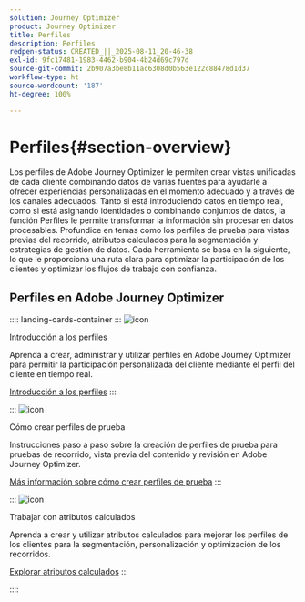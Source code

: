 ```yaml
---
solution: Journey Optimizer
product: Journey Optimizer
title: Perfiles
description: Perfiles
redpen-status: CREATED_||_2025-08-11_20-46-38
exl-id: 9fc17481-1983-4462-b904-4b24d69c797d
source-git-commit: 2b907a3be8b11ac6308d0b563e122c88478d1d37
workflow-type: ht
source-wordcount: '187'
ht-degree: 100%

---
```


# Perfiles{#section-overview}

Los perfiles de Adobe Journey Optimizer le permiten crear vistas unificadas de cada cliente combinando datos de varias fuentes para ayudarle a ofrecer experiencias personalizadas en el momento adecuado y a través de los canales adecuados. Tanto si está introduciendo datos en tiempo real, como si está asignando identidades o combinando conjuntos de datos, la función Perfiles le permite transformar la información sin procesar en datos procesables. Profundice en temas como los perfiles de prueba para vistas previas del recorrido, atributos calculados para la segmentación y estrategias de gestión de datos. Cada herramienta se basa en la siguiente, lo que le proporciona una ruta clara para optimizar la participación de los clientes y optimizar los flujos de trabajo con confianza.

## Perfiles en Adobe Journey Optimizer

:::: landing-cards-container
:::
![icon](https://cdn.experienceleague.adobe.com/icons/circle-play.svg)

Introducción a los perfiles

Aprenda a crear, administrar y utilizar perfiles en Adobe Journey Optimizer para permitir la participación personalizada del cliente mediante el perfil del cliente en tiempo real.

[Introducción a los perfiles](../using/audience/get-started-profiles.md)
:::

:::
![icon](https://cdn.experienceleague.adobe.com/icons/list-check.svg)

Cómo crear perfiles de prueba

Instrucciones paso a paso sobre la creación de perfiles de prueba para pruebas de recorrido, vista previa del contenido y revisión en Adobe Journey Optimizer.

[Más información sobre cómo crear perfiles de prueba](../using/audience/creating-test-profiles.md)
:::

:::
![icon](https://cdn.experienceleague.adobe.com/icons/bullseye.svg)

Trabajar con atributos calculados

Aprenda a crear y utilizar atributos calculados para mejorar los perfiles de los clientes para la segmentación, personalización y optimización de los recorridos.

[Explorar atributos calculados](../using/audience/computed-attributes.md)
:::

::::
